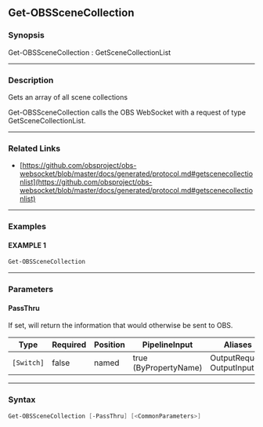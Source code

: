 Get-OBSSceneCollection
----------------------




### Synopsis
Get-OBSSceneCollection : GetSceneCollectionList



---


### Description

Gets an array of all scene collections


Get-OBSSceneCollection calls the OBS WebSocket with a request of type GetSceneCollectionList.



---


### Related Links
* [https://github.com/obsproject/obs-websocket/blob/master/docs/generated/protocol.md#getscenecollectionlist](https://github.com/obsproject/obs-websocket/blob/master/docs/generated/protocol.md#getscenecollectionlist)





---


### Examples
#### EXAMPLE 1
```PowerShell
Get-OBSSceneCollection
```



---


### Parameters
#### **PassThru**

If set, will return the information that would otherwise be sent to OBS.






|Type      |Required|Position|PipelineInput        |Aliases                      |
|----------|--------|--------|---------------------|-----------------------------|
|`[Switch]`|false   |named   |true (ByPropertyName)|OutputRequest<br/>OutputInput|





---


### Syntax
```PowerShell
Get-OBSSceneCollection [-PassThru] [<CommonParameters>]
```
